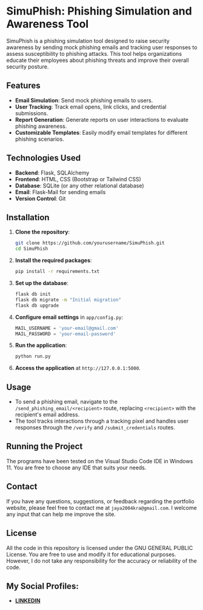 # SimuPhish: Phishing Simulation and Awareness Tool

SimuPhish is a phishing simulation tool designed to raise security awareness by sending mock phishing emails and tracking user responses to assess susceptibility to phishing attacks. This tool helps organizations educate their employees about phishing threats and improve their overall security posture.

## Features

- **Email Simulation**: Send mock phishing emails to users.
- **User Tracking**: Track email opens, link clicks, and credential submissions.
- **Report Generation**: Generate reports on user interactions to evaluate phishing awareness.
- **Customizable Templates**: Easily modify email templates for different phishing scenarios.

## Technologies Used

- **Backend**: Flask, SQLAlchemy
- **Frontend**: HTML, CSS (Bootstrap or Tailwind CSS)
- **Database**: SQLite (or any other relational database)
- **Email**: Flask-Mail for sending emails
- **Version Control**: Git

## Installation

1. **Clone the repository**:
   ```bash
   git clone https://github.com/yourusername/SimuPhish.git
   cd SimuPhish
   ```

2. **Install the required packages**:
   ```bash
   pip install -r requirements.txt
   ```

3. **Set up the database**:
   ```bash
   flask db init
   flask db migrate -m "Initial migration"
   flask db upgrade
   ```

4. **Configure email settings** in `app/config.py`:
   ```python
   MAIL_USERNAME = 'your-email@gmail.com'
   MAIL_PASSWORD = 'your-email-password'
   ```

5. **Run the application**:
   ```bash
   python run.py
   ```

6. **Access the application** at `http://127.0.0.1:5000`.

## Usage

- To send a phishing email, navigate to the `/send_phishing_email/<recipient>` route, replacing `<recipient>` with the recipient's email address.
- The tool tracks interactions through a tracking pixel and handles user responses through the `/verify` and `/submit_credentials` routes.

## Running the Project

The programs have been tested on the Visual Studio Code IDE in Windows 11. You are free to choose any IDE that suits your needs.

## Contact

If you have any questions, suggestions, or feedback regarding the portfolio website, please feel free to contact me at `jaya2004kra@gmail.com`. I welcome any input that can help me improve the site.

## License

All the code in this repository is licensed under the GNU GENERAL PUBLIC License. You are free to use and modify it for educational purposes. However, I do not take any responsibility for the accuracy or reliability of the code.

## My Social Profiles:

- [**LINKEDIN**](https://www.linkedin.com/in/jayashrek/)